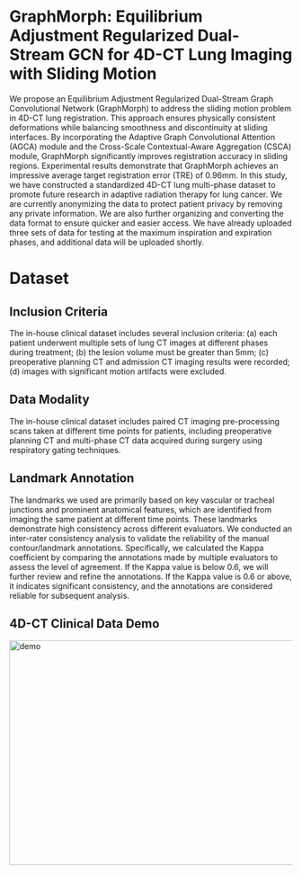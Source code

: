 # GraphMorph: Equilibrium Adjustment Regularized Dual-Stream GCN for 4D-CT Lung Imaging with Sliding Motion
We propose an Equilibrium Adjustment Regularized Dual-Stream Graph Convolutional Network (GraphMorph) to address the sliding motion problem in 4D-CT lung registration. This approach ensures physically consistent deformations while balancing smoothness and discontinuity at sliding interfaces. By incorporating the Adaptive Graph Convolutional Attention (AGCA) module and the Cross-Scale Contextual-Aware Aggregation (CSCA) module, GraphMorph significantly improves registration accuracy in sliding regions. Experimental results demonstrate that GraphMorph achieves an impressive average target registration error (TRE) of 0.96mm.
In this study, we have constructed a standardized 4D-CT lung multi-phase dataset to promote future research in adaptive radiation therapy for lung cancer. We are currently anonymizing the data to protect patient privacy by removing any private information. We are also further organizing and converting the data format to ensure quicker and easier access. We have already uploaded three sets of data for testing at the maximum inspiration and expiration phases, and additional data will be uploaded shortly.

# Dataset
## Inclusion Criteria
The in-house clinical dataset includes several inclusion criteria: (a) each patient underwent multiple sets of lung CT images at different phases during treatment; (b) the lesion volume must be greater than 5mm; (c) preoperative planning CT and admission CT imaging results were recorded; (d) images with significant motion artifacts were excluded.
## Data Modality
The in-house clinical dataset includes paired CT imaging pre-processing scans taken at different time points for patients, including preoperative planning CT and multi-phase CT data acquired during surgery using respiratory gating techniques.
## Landmark Annotation
The landmarks we used are primarily based on key vascular or tracheal junctions and prominent anatomical features, which are identified from imaging the same patient at different time points. These landmarks demonstrate high consistency across different evaluators.
We conducted an inter-rater consistency analysis to validate the reliability of the manual contour/landmark annotations. Specifically, we calculated the Kappa coefficient by comparing the annotations made by multiple evaluators to assess the level of agreement. If the Kappa value is below 0.6, we will further review and refine the annotations. If the Kappa value is 0.6 or above, it indicates significant consistency, and the annotations are considered reliable for subsequent analysis.
## 4D-CT Clinical Data Demo
<img src="https://github.com/computerAItest/GraphMorph/tree/main/GraphMorph/data/data_Demo.png" width="700" height="400" alt="demo"/><br/>

